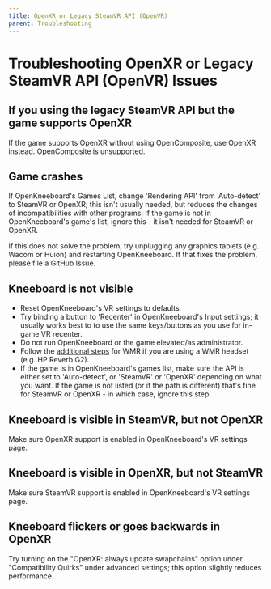 ```yaml
---
title: OpenXR or Legacy SteamVR API (OpenVR)
parent: Troubleshooting
---
```


# Troubleshooting OpenXR or Legacy SteamVR API (OpenVR) Issues

## If you using the legacy SteamVR API but the game supports OpenXR

If the game supports OpenXR without using OpenComposite, use OpenXR instead. OpenComposite is unsupported.

## Game crashes

If OpenKneeboard's Games List, change 'Rendering API' from 'Auto-detect' to SteamVR or OpenXR; this isn't usually needed, but reduces the changes of incompatibilities with other programs. If the game is not in OpenKneeboard's game's list, ignore this - it isn't needed for SteamVR or OpenXR.

If this does not solve the problem, try unplugging any graphics tablets (e.g. Wacom or Huion) and restarting OpenKneeboard. If that fixes the problem, please file a GitHub Issue.

## Kneeboard is not visible

- Reset OpenKneeboard's VR settings to defaults.
- Try binding a button to 'Recenter' in OpenKneeboard's Input settings; it usually works best to to use the same keys/buttons as you use for in-game VR recenter.
- Do not run OpenKneeboard or the game elevated/as administrator.
- Follow the [additional steps](wmr-kneeboard-position.md) for WMR if you are using a WMR headset (e.g. HP Reverb G2).
- If the game is in OpenKneeboard's games list, make sure the API is either set to 'Auto-detect', or 'SteamVR' or 'OpenXR' depending on what you want. If the game is not listed (or if the path is different) that's fine for SteamVR or OpenXR - in which case, ignore this step.

## Kneeboard is visible in SteamVR, but not OpenXR

Make sure OpenXR support is enabled in OpenKneeboard's VR settings page.

## Kneeboard is visible in OpenXR, but not SteamVR

Make sure SteamVR support is enabled in OpenKneeboard's VR settings page.

## Kneeboard flickers or goes backwards in OpenXR

Try turning on the "OpenXR: always update swapchains" option under "Compatibility Quirks" under advanced settings; this option slightly reduces performance.